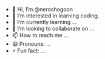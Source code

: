 - 👋 Hi, I’m @neroshogoon
- 👀 I’m interested in learning coding.
- 🌱 I’m currently learning ...
- 💞️ I’m looking to collaborate on ...
- 📫 How to reach me ...
- 😄 Pronouns: ...
- ⚡ Fun fact: ...

<!---
neroshogoon/neroshogoon is a ✨ special ✨ repository because its `README.md` (this file) appears on your GitHub profile.
You can click the Preview link to take a look at your changes.
--->
